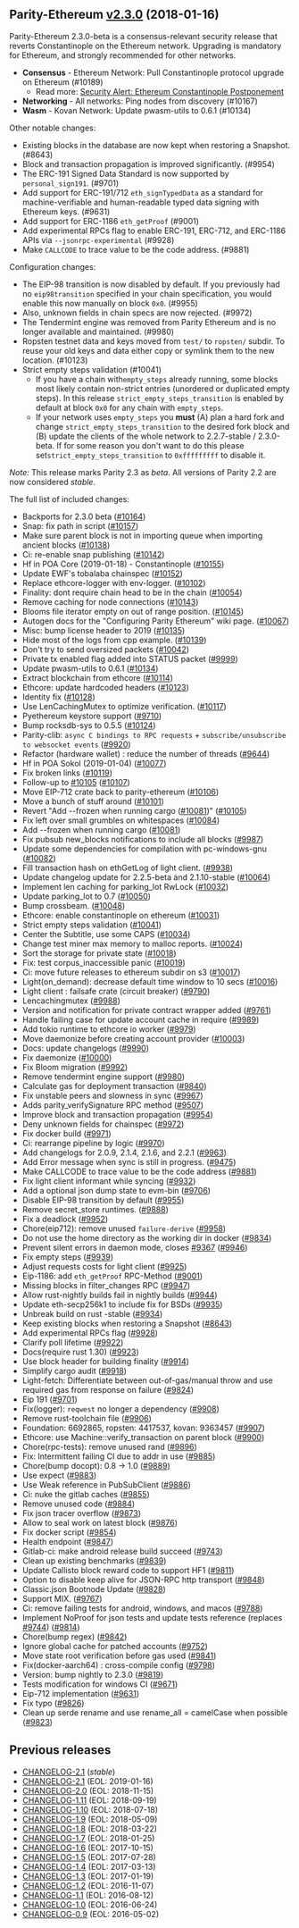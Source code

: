 ## Parity-Ethereum [v2.3.0](https://github.com/paritytech/parity-ethereum/releases/tag/v2.3.0) (2018-01-16)

Parity-Ethereum 2.3.0-beta is a consensus-relevant security release that reverts Constantinople on the Ethereum network. Upgrading is mandatory for Ethereum, and strongly recommended for other networks.

- **Consensus** - Ethereum Network: Pull Constantinople protocol upgrade on Ethereum (#10189)
  - Read more: [Security Alert: Ethereum Constantinople Postponement](https://blog.ethereum.org/2019/01/15/security-alert-ethereum-constantinople-postponement/)
- **Networking** - All networks: Ping nodes from discovery (#10167)
- **Wasm** - Kovan Network: Update pwasm-utils to 0.6.1 (#10134)

Other notable changes:

- Existing blocks in the database are now kept when restoring a Snapshot. (#8643)
- Block and transaction propagation is improved significantly. (#9954)
- The ERC-191 Signed Data Standard is now supported by `personal_sign191`. (#9701)
- Add support for ERC-191/712 `eth_signTypedData` as a standard for machine-verifiable and human-readable typed data signing with Ethereum keys. (#9631)
- Add support for ERC-1186 `eth_getProof` (#9001)
- Add experimental RPCs flag to enable ERC-191, ERC-712, and ERC-1186 APIs via `--jsonrpc-experimental` (#9928)
- Make `CALLCODE` to trace value to be the code address. (#9881)

Configuration changes:

- The EIP-98 transition is now disabled by default. If you previously had no `eip98transition` specified in your chain specification, you would enable this now manually on block `0x0`. (#9955)
- Also, unknown fields in chain specs are now rejected. (#9972)
- The Tendermint engine was removed from Parity Ethereum and is no longer available and maintained. (#9980)
- Ropsten testnet data and keys moved from `test/` to `ropsten/` subdir. To reuse your old keys and data either copy or symlink them to the new location.  (#10123)
- Strict empty steps validation (#10041)
  - If you have a chain with`empty_steps` already running, some blocks most likely contain non-strict entries (unordered or duplicated empty steps). In this release `strict_empty_steps_transition` is enabled by default at block `0x0` for any chain with `empty_steps`.
  - If your network uses `empty_steps` you **must** (A) plan a hard fork and change `strict_empty_steps_transition` to the desired fork block and (B) update the clients of the whole network to 2.2.7-stable / 2.3.0-beta. If for some reason you don't want to do this please set`strict_empty_steps_transition` to `0xfffffffff` to disable it.

_Note:_ This release marks Parity 2.3 as _beta_. All versions of Parity 2.2 are now considered _stable_.

The full list of included changes:

- Backports for 2.3.0 beta ([#10164](https://github.com/paritytech/parity-ethereum/pull/10164))
- Snap: fix path in script ([#10157](https://github.com/paritytech/parity-ethereum/pull/10157))
- Make sure parent block is not in importing queue when importing ancient blocks ([#10138](https://github.com/paritytech/parity-ethereum/pull/10138))
- Ci: re-enable snap publishing ([#10142](https://github.com/paritytech/parity-ethereum/pull/10142))
- Hf in POA Core (2019-01-18) - Constantinople ([#10155](https://github.com/paritytech/parity-ethereum/pull/10155))
- Update EWF's tobalaba chainspec ([#10152](https://github.com/paritytech/parity-ethereum/pull/10152))
- Replace ethcore-logger with env-logger. ([#10102](https://github.com/paritytech/parity-ethereum/pull/10102))
- Finality: dont require chain head to be in the chain ([#10054](https://github.com/paritytech/parity-ethereum/pull/10054))
- Remove caching for node connections ([#10143](https://github.com/paritytech/parity-ethereum/pull/10143))
- Blooms file iterator empty on out of range position. ([#10145](https://github.com/paritytech/parity-ethereum/pull/10145))
- Autogen docs for the "Configuring Parity Ethereum" wiki page. ([#10067](https://github.com/paritytech/parity-ethereum/pull/10067))
- Misc: bump license header to 2019 ([#10135](https://github.com/paritytech/parity-ethereum/pull/10135))
- Hide most of the logs from cpp example. ([#10139](https://github.com/paritytech/parity-ethereum/pull/10139))
- Don't try to send oversized packets ([#10042](https://github.com/paritytech/parity-ethereum/pull/10042))
- Private tx enabled flag added into STATUS packet ([#9999](https://github.com/paritytech/parity-ethereum/pull/9999))
- Update pwasm-utils to 0.6.1 ([#10134](https://github.com/paritytech/parity-ethereum/pull/10134))
- Extract blockchain from ethcore ([#10114](https://github.com/paritytech/parity-ethereum/pull/10114))
- Ethcore: update hardcoded headers ([#10123](https://github.com/paritytech/parity-ethereum/pull/10123))
- Identity fix ([#10128](https://github.com/paritytech/parity-ethereum/pull/10128))
- Use LenCachingMutex to optimize verification. ([#10117](https://github.com/paritytech/parity-ethereum/pull/10117))
- Pyethereum keystore support ([#9710](https://github.com/paritytech/parity-ethereum/pull/9710))
- Bump rocksdb-sys to 0.5.5 ([#10124](https://github.com/paritytech/parity-ethereum/pull/10124))
- Parity-clib: `async C bindings to RPC requests` + `subscribe/unsubscribe to websocket events` ([#9920](https://github.com/paritytech/parity-ethereum/pull/9920))
- Refactor (hardware wallet) : reduce the number of threads ([#9644](https://github.com/paritytech/parity-ethereum/pull/9644))
- Hf in POA Sokol (2019-01-04) ([#10077](https://github.com/paritytech/parity-ethereum/pull/10077))
- Fix broken links ([#10119](https://github.com/paritytech/parity-ethereum/pull/10119))
- Follow-up to [#10105](https://github.com/paritytech/parity-ethereum/issues/10105) ([#10107](https://github.com/paritytech/parity-ethereum/pull/10107))
- Move EIP-712 crate back to parity-ethereum ([#10106](https://github.com/paritytech/parity-ethereum/pull/10106))
- Move a bunch of stuff around ([#10101](https://github.com/paritytech/parity-ethereum/pull/10101))
- Revert "Add --frozen when running cargo ([#10081](https://github.com/paritytech/parity-ethereum/pull/10081))" ([#10105](https://github.com/paritytech/parity-ethereum/pull/10105))
- Fix left over small grumbles on whitespaces ([#10084](https://github.com/paritytech/parity-ethereum/pull/10084))
- Add --frozen when running cargo ([#10081](https://github.com/paritytech/parity-ethereum/pull/10081))
- Fix pubsub new_blocks notifications to include all blocks ([#9987](https://github.com/paritytech/parity-ethereum/pull/9987))
- Update some dependencies for compilation with pc-windows-gnu ([#10082](https://github.com/paritytech/parity-ethereum/pull/10082))
- Fill transaction hash on ethGetLog of light client. ([#9938](https://github.com/paritytech/parity-ethereum/pull/9938))
- Update changelog update for 2.2.5-beta and 2.1.10-stable ([#10064](https://github.com/paritytech/parity-ethereum/pull/10064))
- Implement len caching for parking_lot RwLock ([#10032](https://github.com/paritytech/parity-ethereum/pull/10032))
- Update parking_lot to 0.7 ([#10050](https://github.com/paritytech/parity-ethereum/pull/10050))
- Bump crossbeam. ([#10048](https://github.com/paritytech/parity-ethereum/pull/10048))
- Ethcore: enable constantinople on ethereum ([#10031](https://github.com/paritytech/parity-ethereum/pull/10031))
- Strict empty steps validation ([#10041](https://github.com/paritytech/parity-ethereum/pull/10041))
- Center the Subtitle, use some CAPS ([#10034](https://github.com/paritytech/parity-ethereum/pull/10034))
- Change test miner max memory to malloc reports. ([#10024](https://github.com/paritytech/parity-ethereum/pull/10024))
- Sort the storage for private state ([#10018](https://github.com/paritytech/parity-ethereum/pull/10018))
- Fix: test corpus_inaccessible panic ([#10019](https://github.com/paritytech/parity-ethereum/pull/10019))
- Ci: move future releases to ethereum subdir on s3 ([#10017](https://github.com/paritytech/parity-ethereum/pull/10017))
- Light(on_demand): decrease default time window to 10 secs ([#10016](https://github.com/paritytech/parity-ethereum/pull/10016))
- Light client : failsafe crate (circuit breaker) ([#9790](https://github.com/paritytech/parity-ethereum/pull/9790))
- Lencachingmutex ([#9988](https://github.com/paritytech/parity-ethereum/pull/9988))
- Version and notification for private contract wrapper added ([#9761](https://github.com/paritytech/parity-ethereum/pull/9761))
- Handle failing case for update account cache in require ([#9989](https://github.com/paritytech/parity-ethereum/pull/9989))
- Add tokio runtime to ethcore io worker ([#9979](https://github.com/paritytech/parity-ethereum/pull/9979))
- Move daemonize before creating account provider ([#10003](https://github.com/paritytech/parity-ethereum/pull/10003))
- Docs: update changelogs ([#9990](https://github.com/paritytech/parity-ethereum/pull/9990))
- Fix daemonize ([#10000](https://github.com/paritytech/parity-ethereum/pull/10000))
- Fix Bloom migration ([#9992](https://github.com/paritytech/parity-ethereum/pull/9992))
- Remove tendermint engine support ([#9980](https://github.com/paritytech/parity-ethereum/pull/9980))
- Calculate gas for deployment transaction ([#9840](https://github.com/paritytech/parity-ethereum/pull/9840))
- Fix unstable peers and slowness in sync ([#9967](https://github.com/paritytech/parity-ethereum/pull/9967))
- Adds parity_verifySignature RPC method ([#9507](https://github.com/paritytech/parity-ethereum/pull/9507))
- Improve block and transaction propagation ([#9954](https://github.com/paritytech/parity-ethereum/pull/9954))
- Deny unknown fields for chainspec ([#9972](https://github.com/paritytech/parity-ethereum/pull/9972))
- Fix docker build ([#9971](https://github.com/paritytech/parity-ethereum/pull/9971))
- Ci: rearrange pipeline by logic ([#9970](https://github.com/paritytech/parity-ethereum/pull/9970))
- Add changelogs for 2.0.9, 2.1.4, 2.1.6, and 2.2.1 ([#9963](https://github.com/paritytech/parity-ethereum/pull/9963))
- Add Error message when sync is still in progress. ([#9475](https://github.com/paritytech/parity-ethereum/pull/9475))
- Make CALLCODE to trace value to be the code address ([#9881](https://github.com/paritytech/parity-ethereum/pull/9881))
- Fix light client informant while syncing ([#9932](https://github.com/paritytech/parity-ethereum/pull/9932))
- Add a optional json dump state to evm-bin ([#9706](https://github.com/paritytech/parity-ethereum/pull/9706))
- Disable EIP-98 transition by default ([#9955](https://github.com/paritytech/parity-ethereum/pull/9955))
- Remove secret_store runtimes. ([#9888](https://github.com/paritytech/parity-ethereum/pull/9888))
- Fix a deadlock ([#9952](https://github.com/paritytech/parity-ethereum/pull/9952))
- Chore(eip712): remove unused `failure-derive` ([#9958](https://github.com/paritytech/parity-ethereum/pull/9958))
- Do not use the home directory as the working dir in docker ([#9834](https://github.com/paritytech/parity-ethereum/pull/9834))
- Prevent silent errors in daemon mode, closes [#9367](https://github.com/paritytech/parity-ethereum/issues/9367) ([#9946](https://github.com/paritytech/parity-ethereum/pull/9946))
- Fix empty steps ([#9939](https://github.com/paritytech/parity-ethereum/pull/9939))
- Adjust requests costs for light client ([#9925](https://github.com/paritytech/parity-ethereum/pull/9925))
- Eip-1186: add `eth_getProof` RPC-Method ([#9001](https://github.com/paritytech/parity-ethereum/pull/9001))
- Missing blocks in filter_changes RPC ([#9947](https://github.com/paritytech/parity-ethereum/pull/9947))
- Allow rust-nightly builds fail in nightly builds ([#9944](https://github.com/paritytech/parity-ethereum/pull/9944))
- Update eth-secp256k1 to include fix for BSDs ([#9935](https://github.com/paritytech/parity-ethereum/pull/9935))
- Unbreak build on rust -stable ([#9934](https://github.com/paritytech/parity-ethereum/pull/9934))
- Keep existing blocks when restoring a Snapshot ([#8643](https://github.com/paritytech/parity-ethereum/pull/8643))
- Add experimental RPCs flag ([#9928](https://github.com/paritytech/parity-ethereum/pull/9928))
- Clarify poll lifetime ([#9922](https://github.com/paritytech/parity-ethereum/pull/9922))
- Docs(require rust 1.30) ([#9923](https://github.com/paritytech/parity-ethereum/pull/9923))
- Use block header for building finality ([#9914](https://github.com/paritytech/parity-ethereum/pull/9914))
- Simplify cargo audit ([#9918](https://github.com/paritytech/parity-ethereum/pull/9918))
- Light-fetch: Differentiate between out-of-gas/manual throw and use required gas from response on failure ([#9824](https://github.com/paritytech/parity-ethereum/pull/9824))
- Eip 191 ([#9701](https://github.com/paritytech/parity-ethereum/pull/9701))
- Fix(logger): `reqwest` no longer a dependency ([#9908](https://github.com/paritytech/parity-ethereum/pull/9908))
- Remove rust-toolchain file ([#9906](https://github.com/paritytech/parity-ethereum/pull/9906))
- Foundation: 6692865, ropsten: 4417537, kovan: 9363457 ([#9907](https://github.com/paritytech/parity-ethereum/pull/9907))
- Ethcore: use Machine::verify_transaction on parent block ([#9900](https://github.com/paritytech/parity-ethereum/pull/9900))
- Chore(rpc-tests): remove unused rand ([#9896](https://github.com/paritytech/parity-ethereum/pull/9896))
- Fix: Intermittent failing CI due to addr in use ([#9885](https://github.com/paritytech/parity-ethereum/pull/9885))
- Chore(bump docopt): 0.8 -> 1.0 ([#9889](https://github.com/paritytech/parity-ethereum/pull/9889))
- Use expect ([#9883](https://github.com/paritytech/parity-ethereum/pull/9883))
- Use Weak reference in PubSubClient ([#9886](https://github.com/paritytech/parity-ethereum/pull/9886))
- Ci: nuke the gitlab caches ([#9855](https://github.com/paritytech/parity-ethereum/pull/9855))
- Remove unused code ([#9884](https://github.com/paritytech/parity-ethereum/pull/9884))
- Fix json tracer overflow ([#9873](https://github.com/paritytech/parity-ethereum/pull/9873))
- Allow to seal work on latest block ([#9876](https://github.com/paritytech/parity-ethereum/pull/9876))
- Fix docker script ([#9854](https://github.com/paritytech/parity-ethereum/pull/9854))
- Health endpoint ([#9847](https://github.com/paritytech/parity-ethereum/pull/9847))
- Gitlab-ci: make android release build succeed ([#9743](https://github.com/paritytech/parity-ethereum/pull/9743))
- Clean up existing benchmarks ([#9839](https://github.com/paritytech/parity-ethereum/pull/9839))
- Update Callisto block reward code to support HF1 ([#9811](https://github.com/paritytech/parity-ethereum/pull/9811))
- Option to disable keep alive for JSON-RPC http transport ([#9848](https://github.com/paritytech/parity-ethereum/pull/9848))
- Classic.json Bootnode Update ([#9828](https://github.com/paritytech/parity-ethereum/pull/9828))
- Support MIX. ([#9767](https://github.com/paritytech/parity-ethereum/pull/9767))
- Ci: remove failing tests for android, windows, and macos ([#9788](https://github.com/paritytech/parity-ethereum/pull/9788))
- Implement NoProof for json tests and update tests reference (replaces [#9744](https://github.com/paritytech/parity-ethereum/issues/9744)) ([#9814](https://github.com/paritytech/parity-ethereum/pull/9814))
- Chore(bump regex) ([#9842](https://github.com/paritytech/parity-ethereum/pull/9842))
- Ignore global cache for patched accounts ([#9752](https://github.com/paritytech/parity-ethereum/pull/9752))
- Move state root verification before gas used ([#9841](https://github.com/paritytech/parity-ethereum/pull/9841))
- Fix(docker-aarch64) : cross-compile config ([#9798](https://github.com/paritytech/parity-ethereum/pull/9798))
- Version: bump nightly to 2.3.0 ([#9819](https://github.com/paritytech/parity-ethereum/pull/9819))
- Tests modification for windows CI ([#9671](https://github.com/paritytech/parity-ethereum/pull/9671))
- Eip-712 implementation ([#9631](https://github.com/paritytech/parity-ethereum/pull/9631))
- Fix typo ([#9826](https://github.com/paritytech/parity-ethereum/pull/9826))
- Clean up serde rename and use rename_all = camelCase when possible ([#9823](https://github.com/paritytech/parity-ethereum/pull/9823))

## Previous releases

- [CHANGELOG-2.1](docs/CHANGELOG-2.2.md) (_stable_)
- [CHANGELOG-2.1](docs/CHANGELOG-2.1.md) (EOL: 2019-01-16)
- [CHANGELOG-2.0](docs/CHANGELOG-2.0.md) (EOL: 2018-11-15)
- [CHANGELOG-1.11](docs/CHANGELOG-1.11.md) (EOL: 2018-09-19)
- [CHANGELOG-1.10](docs/CHANGELOG-1.10.md) (EOL: 2018-07-18)
- [CHANGELOG-1.9](docs/CHANGELOG-1.9.md) (EOL: 2018-05-09)
- [CHANGELOG-1.8](docs/CHANGELOG-1.8.md) (EOL: 2018-03-22)
- [CHANGELOG-1.7](docs/CHANGELOG-1.7.md) (EOL: 2018-01-25)
- [CHANGELOG-1.6](docs/CHANGELOG-1.6.md) (EOL: 2017-10-15)
- [CHANGELOG-1.5](docs/CHANGELOG-1.5.md) (EOL: 2017-07-28)
- [CHANGELOG-1.4](docs/CHANGELOG-1.4.md) (EOL: 2017-03-13)
- [CHANGELOG-1.3](docs/CHANGELOG-1.3.md) (EOL: 2017-01-19)
- [CHANGELOG-1.2](docs/CHANGELOG-1.2.md) (EOL: 2016-11-07)
- [CHANGELOG-1.1](docs/CHANGELOG-1.1.md) (EOL: 2016-08-12)
- [CHANGELOG-1.0](docs/CHANGELOG-1.0.md) (EOL: 2016-06-24)
- [CHANGELOG-0.9](docs/CHANGELOG-0.9.md) (EOL: 2016-05-02)
